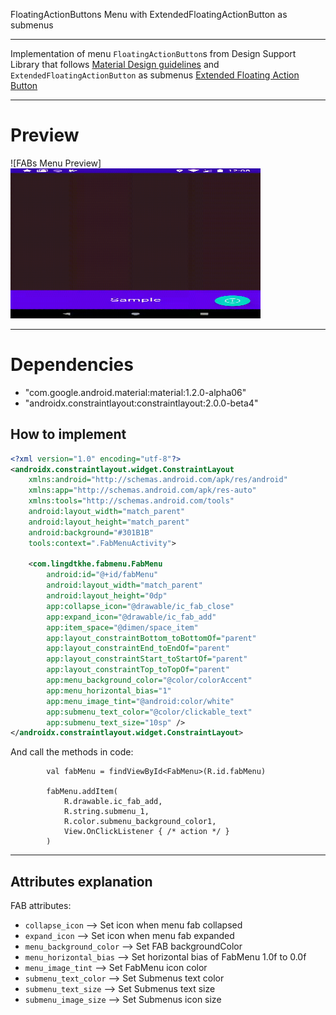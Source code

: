 FloatingActionButtons Menu with ExtendedFloatingActionButton as submenus
___________________________________________________
Implementation of menu `FloatingActionButton`s from Design Support Library that follows [Material Design guidelines](https://material.io/guidelines/components/buttons-floating-action-button.html#buttons-floating-action-button-transitions)
and  `ExtendedFloatingActionButton` as submenus  [Extended Floating Action Button](https://material.io/develop/android/components/extended-floating-action-button/)
___________________________________________________

# Preview

![FABs Menu Preview]<img src="https://github.com/wlTrunks/FabMenu/raw/master/preview/fab_menu.gif" width="400px" height="240px" />

___________________________________________________

# Dependencies
*   "com.google.android.material:material:1.2.0-alpha06"
*   "androidx.constraintlayout:constraintlayout:2.0.0-beta4"

## How to implement

```xml
<?xml version="1.0" encoding="utf-8"?>
<androidx.constraintlayout.widget.ConstraintLayout
    xmlns:android="http://schemas.android.com/apk/res/android"
    xmlns:app="http://schemas.android.com/apk/res-auto"
    xmlns:tools="http://schemas.android.com/tools"
    android:layout_width="match_parent"
    android:layout_height="match_parent"
    android:background="#301B1B"
    tools:context=".FabMenuActivity">

    <com.lingdtkhe.fabmenu.FabMenu
        android:id="@+id/fabMenu"
        android:layout_width="match_parent"
        android:layout_height="0dp"
        app:collapse_icon="@drawable/ic_fab_close"
        app:expand_icon="@drawable/ic_fab_add"
        app:item_space="@dimen/space_item"
        app:layout_constraintBottom_toBottomOf="parent"
        app:layout_constraintEnd_toEndOf="parent"
        app:layout_constraintStart_toStartOf="parent"
        app:layout_constraintTop_toTopOf="parent"
        app:menu_background_color="@color/colorAccent"
        app:menu_horizontal_bias="1"
        app:menu_image_tint="@android:color/white"
        app:submenu_text_color="@color/clickable_text"
        app:submenu_text_size="10sp" />
</androidx.constraintlayout.widget.ConstraintLayout>
```

And call the methods in code:
```
        val fabMenu = findViewById<FabMenu>(R.id.fabMenu)

        fabMenu.addItem(
            R.drawable.ic_fab_add,
            R.string.submenu_1,
            R.color.submenu_background_color1,
            View.OnClickListener { /* action */ }
        )
```
___________________________________________________
## Attributes explanation

FAB attributes:
* `collapse_icon` --> Set icon when menu fab collapsed
* `expand_icon` --> Set icon when menu fab expanded
* `menu_background_color` --> Set FAB backgroundColor
* `menu_horizontal_bias` --> Set horizontal bias of FabMenu 1.0f to 0.0f
* `menu_image_tint` --> Set FabMenu icon color
* `submenu_text_color` --> Set Submenus text color
* `submenu_text_size` --> Set Submenus text size
* `submenu_image_size` --> Set Submenus icon size
